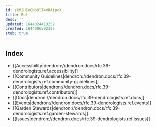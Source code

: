 ```yaml
---
id: zkM2HIeCNo9lT4VRAjpcX
title: Ref
desc: ''
updated: 1644024413252
created: 1644006592395
stub: true
---
```


## Index
- [[Accessibility|dendron://dendron.docs/rfc.39-dendrologists.ref.accessibility]]
- [[Community Guidelines|dendron://dendron.docs/rfc.39-dendrologists.ref.community-guidelines]]
- [[Contributors|dendron://dendron.docs/rfc.39-dendrologists.ref.contributors]]
- [[Docs|dendron://dendron.docs/rfc.39-dendrologists.ref.docs]]
- [[Events|dendron://dendron.docs/rfc.39-dendrologists.ref.events]]
- [[Garden Stewards|dendron://dendron.docs/rfc.39-dendrologists.ref.garden-stewards]]
- [[Issues|dendron://dendron.docs/rfc.39-dendrologists.ref.issues]]
